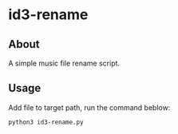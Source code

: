 # id3-rename

## About

A simple music file rename script.

## Usage

Add file to target path, run the command beblow:

```
python3 id3-rename.py
```

